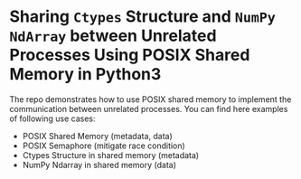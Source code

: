 # Sharing `Ctypes` Structure and `NumPy NdArray` between Unrelated Processes Using POSIX Shared Memory in Python3

The repo demonstrates how to use POSIX shared memory to implement the communication between unrelated processes. You can find here examples of following use cases:

* POSIX Shared Memory (metadata, data)
* POSIX Semaphore (mitigate race condition)
* Ctypes Structure in shared memory (metadata)
* NumPy Ndarray in shared memory (data)

